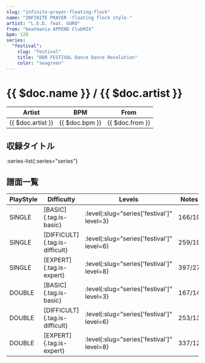 ```yaml
---
slug: "infinite-prayer-floating-flock"
name: "INFINITE PRAYER -floating flock style-"
artist: "L.E.D. feat. GORO"
from: "beatmania APPEND ClubMIX"
bpm: 120
series:
  "festival":
    slug: "festival"
    title: "DDR FESTIVAL Dance Dance Revolution"
    color: "seagreen"
---
```


# {{ $doc.name }} / {{ $doc.artist }}

|Artist|BPM|From|
|------|---|----|
|{{ $doc.artist }}|{{ $doc.bpm }}|{{ $doc.from }}|

## 収録タイトル

:series-list{:series="series"}

## 譜面一覧

|PlayStyle|Difficulty|Levels|Notes|Movie|
|---------|----------|------|-----|-----|
|SINGLE|[BASIC]{.tag.is-basic}|:level{:slug="series['festival']" level=3}|166/19||
|SINGLE|[DIFFICULT]{.tag.is-difficult}|:level{:slug="series['festival']" level=6}|259/19||
|SINGLE|[EXPERT]{.tag.is-expert}|:level{:slug="series['festival']" level=8}|397/27||
|DOUBLE|[BASIC]{.tag.is-basic}|:level{:slug="series['festival']" level=3}|167/14||
|DOUBLE|[DIFFICULT]{.tag.is-difficult}|:level{:slug="series['festival']" level=6}|253/13||
|DOUBLE|[EXPERT]{.tag.is-expert}|:level{:slug="series['festival']" level=8}|337/12||
